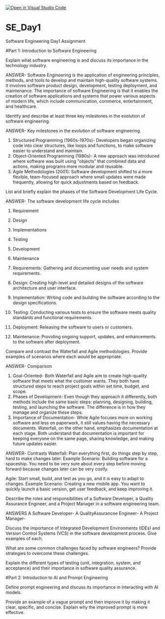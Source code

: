 [![Open in Visual Studio Code](https://classroom.github.com/assets/open-in-vscode-2e0aaae1b6195c2367325f4f02e2d04e9abb55f0b24a779b69b11b9e10269abc.svg)](https://classroom.github.com/online_ide?assignment_repo_id=15569177&assignment_repo_type=AssignmentRepo)
# SE_Day1
Software Engineering Day1 Assignment

#Part 1: Introduction to Software Engineering

Explain what software engineering is and discuss its importance in the technology industry.

ANSWER- Software Engineering is the application of engineering principles, methods, and tools to develop and maintain high-quality software systems. It involves software product design, development, testing deployment, and maintenance.
The importance of software Engineering is that it enables the creation of software applications and systems that power various aspects of modern life, which include communication, commerce, entertainment, and healthcare.

Identify and describe at least three key milestones in the evolution of software engineering.
 
ANSWER- Key milestones in the evolution of software engineering.
1. Structured Programming (1960s-1970s)- Developers began organizing code into clear structures, like loops and functions, to make software easier to understand and maintain.
2. Object-Oriented Programming (1980s)- A new approach was introduced where software was built using "objects" that combined data and actions, making programs more modular and reusable.
3. Agile Methodologies (2001): Software development shifted to a more flexible, team-focused approach where small updates were made frequently, allowing for quick adjustments based on feedback.


List and briefly explain the phases of the Software Development Life Cycle.

ANSWER- The software development life cycle includes
1. Requirement
2. Design
3. Implementations
4. Testing
5. Development
6. Maintenance

1. Requirements: Gathering and documenting user needs and system requirements.
2. Design: Creating high-level and detailed designs of the software architecture and user interface.
3. Implementation: Writing code and building the software according to the design specifications.
4. Testing: Conducting various tests to ensure the software meets quality standards and functional requirements.
5. Deployment: Releasing the software to users or customers.
6. Maintenance: Providing ongoing support, updates, and enhancements to the software after deployment.

Compare and contrast the Waterfall and Agile methodologies. Provide examples of scenarios where each would be appropriate.

ANSWER- Comparison
1. Goal-Oriented- Both Waterfall and Agile aim to create high-quality software that meets what the customer wants. They both have structured steps to reach project goals within set time, budget, and scope.
2. Phases of Development- Even though they approach it differently, both methods include the same basic steps: planning, designing, building, testing, and launching the software. The difference is in how they manage and organize these steps.
3. Importance of Documentation- While Agile focuses more on working software and less on paperwork, it still values having the necessary documents. Waterfall, on the other hand, emphasizes documentation at each stage. Both understand that documentation is important for keeping everyone on the same page, sharing knowledge, and making future updates easier.

ANSWER- Contrasts
Waterfall: Plan everything first, do things step by step, hard to make changes later.
Example Scenario: Building software for a spaceship. You need to be very sure about every step before moving forward because changes later can be very costly.

Agile: Start small, build, and test as you go, and it is easy to adapt to changes.
Example Scenario: Creating a new mobile app. You want to quickly launch a basic version, get user feedback, and keep improving it.

Describe the roles and responsibilities of a Software Developer, a Quality Assurance Engineer, and a Project Manager in a software engineering team.

ANSWERS
A Software Developer-
A QualityAssurancee Engineer-
A Project Manager-


Discuss the importance of Integrated Development Environments (IDEs) and Version Control Systems (VCS) in the software development process. Give examples of each.


What are some common challenges faced by software engineers? Provide strategies to overcome these challenges.


Explain the different types of testing (unit, integration, system, and acceptance) and their importance in software quality assurance.


#Part 2: Introduction to AI and Prompt Engineering


Define prompt engineering and discuss its importance in interacting with AI models.


Provide an example of a vague prompt and then improve it by making it clear, specific, and concise. Explain why the improved prompt is more effective.
